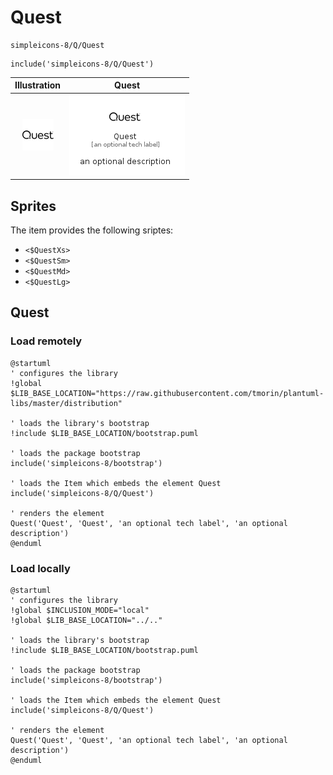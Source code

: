 # Quest


```text
simpleicons-8/Q/Quest
```

```text
include('simpleicons-8/Q/Quest')
```



| Illustration | Quest |
| :---: | :---: |
| ![illustration for Illustration](../../simpleicons-8/Q/Quest.png) | ![illustration for Quest](../../simpleicons-8/Q/Quest.Local.png) |



## Sprites
The item provides the following sriptes:

- `<$QuestXs>`
- `<$QuestSm>`
- `<$QuestMd>`
- `<$QuestLg>`





## Quest

### Load remotely
```plantuml
@startuml
' configures the library
!global $LIB_BASE_LOCATION="https://raw.githubusercontent.com/tmorin/plantuml-libs/master/distribution"

' loads the library's bootstrap
!include $LIB_BASE_LOCATION/bootstrap.puml

' loads the package bootstrap
include('simpleicons-8/bootstrap')

' loads the Item which embeds the element Quest
include('simpleicons-8/Q/Quest')

' renders the element
Quest('Quest', 'Quest', 'an optional tech label', 'an optional description')
@enduml
```

### Load locally
```plantuml
@startuml
' configures the library
!global $INCLUSION_MODE="local"
!global $LIB_BASE_LOCATION="../.."

' loads the library's bootstrap
!include $LIB_BASE_LOCATION/bootstrap.puml

' loads the package bootstrap
include('simpleicons-8/bootstrap')

' loads the Item which embeds the element Quest
include('simpleicons-8/Q/Quest')

' renders the element
Quest('Quest', 'Quest', 'an optional tech label', 'an optional description')
@enduml
```

